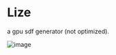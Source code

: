 # Lize

a gpu sdf generator (not optimized).

![image](https://user-images.githubusercontent.com/45098240/217634156-c222ec57-936c-43d9-a269-42a768c44d7a.png)

